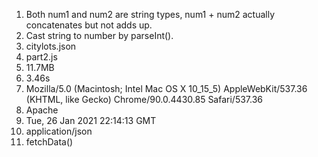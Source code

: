 1. Both num1 and num2 are string types, num1 + num2 actually concatenates but not adds up. 
2. Cast string to number by parseInt(). 
3. citylots.json
4. part2.js
5. 11.7MB
6. 3.46s
7. Mozilla/5.0 (Macintosh; Intel Mac OS X 10_15_5) AppleWebKit/537.36 (KHTML, like Gecko) Chrome/90.0.4430.85 Safari/537.36
8. Apache
9. Tue, 26 Jan 2021 22:14:13 GMT
10. application/json
11. fetchData()